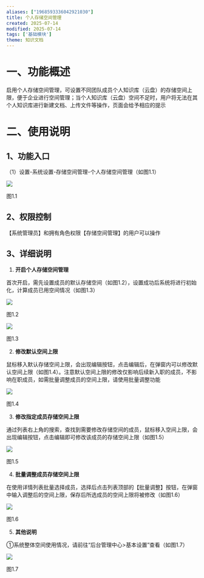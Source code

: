 ```yaml
---
aliases: ["1968593336042921030"]
title: 个人存储空间管理
created: 2025-07-14
modified: 2025-07-14
tags: ['基础模块']
theme: 知识文档
---
```


# 一、**功能概述**

启用个人存储空间管理，可设置不同团队成员个人知识库（云盘）的存储空间上限，便于企业进行空间管理；当个人知识库（云盘）空间不足时，用户将无法在其个人知识库进行新建文档、上传文件等操作，页面会给予相应的提示

# 二、**使用说明**

## 1、**功能入口**

（1）设置-系统设置-存储空间管理-个人存储空间管理（如图1.1）

![](0d476fec30464ab9bac3b31b33283a7d.jpg)

图1.1

## 2、**权限控制**

【系统管理员】和拥有角色权限【存储空间管理】的用户可以操作

## 3、**详细说明**

1. **开启个人存储空间管理**

首次开启，需先设置成员的默认存储空间（如图1.2），设置成功后系统将进行初始化，计算成员已用空间情况（如图1.3）

![](fcb510941ece0d4ad2a53bd6e2470177.jpg)

图1.2

![](0b469379de0f60255dcfda1c00ffc90f.jpg)

图1.3

2. **修改默认空间上限**

鼠标移入默认存储空间上限，会出现编辑按钮，点击编辑后，在弹窗内可以修改默认空间上限（如图1.4）。注意默认空间上限的修改仅影响后续新入职的成员，不影响在职成员，如需批量调整成员的空间上限，请使用批量调整功能

![](f6f508033c937fe57ecf7afefd754611.jpg)

图1.4

3. **修改指定成员存储空间上限**

通过列表右上角的搜索，查找到需要修改存储空间的成员，鼠标移入空间上限，会出现编辑按钮，点击编辑即可修改该成员的存储空间上限（如图1.5）

![](bf0e219b4f06a1c0432c04e2002d79bf.jpg)

图1.5

4. **批量调整成员存储空间上限**

在使用详情列表批量选择成员，选择后点击列表顶部的【批量调整】按钮，在弹窗中输入调整后的空间上限，保存后所选成员的空间上限将被修改（如图1.6）

![](65cba3648407ab63233df85f6a558a8f.jpg)

图1.6

5. **其他说明**

①系统整体空间使用情况，请前往“后台管理中心>基本设置”查看（如图1.7）

![](e73790ad0fcdbee1b1239fee314750fa.jpg)

图1.7